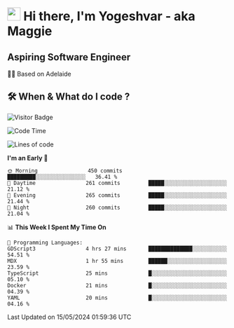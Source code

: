 <h1><img src="https://emojis.slackmojis.com/emojis/images/1531849430/4246/blob-sunglasses.gif?1531849430" width="30"/> Hi there, I'm Yogeshvar - aka Maggie</h1>

## Aspiring Software Engineer
🏂🏻  Based on Adelaide 

## 🛠 When & What do I code ?  

![Visitor Badge](https://visitor-badge.feriirawann.repl.co?username=yogeshvar&repo=yogeshvar&label=Visitors&style=plastic&color=%23457BFF&contentType=svg)

<!--START_SECTION:waka-->
![Code Time](http://img.shields.io/badge/Code%20Time-2%2C896%20hrs%2058%20mins-blue)

![Lines of code](https://img.shields.io/badge/From%20Hello%20World%20I%27ve%20Written-4.2%20million%20lines%20of%20code-blue)

**I'm an Early 🐤** 

```text
🌞 Morning                450 commits         █████████░░░░░░░░░░░░░░░░   36.41 % 
🌆 Daytime                261 commits         █████░░░░░░░░░░░░░░░░░░░░   21.12 % 
🌃 Evening                265 commits         █████░░░░░░░░░░░░░░░░░░░░   21.44 % 
🌙 Night                  260 commits         █████░░░░░░░░░░░░░░░░░░░░   21.04 % 
```


📊 **This Week I Spent My Time On** 

```text
💬 Programming Languages: 
GDScript3                4 hrs 27 mins       ██████████████░░░░░░░░░░░   54.51 % 
MDX                      1 hr 55 mins        ██████░░░░░░░░░░░░░░░░░░░   23.59 % 
TypeScript               25 mins             █░░░░░░░░░░░░░░░░░░░░░░░░   05.10 % 
Docker                   21 mins             █░░░░░░░░░░░░░░░░░░░░░░░░   04.39 % 
YAML                     20 mins             █░░░░░░░░░░░░░░░░░░░░░░░░   04.16 % 
```


 Last Updated on 15/05/2024 01:59:36 UTC
<!--END_SECTION:waka-->
